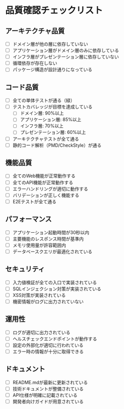 # 品質確認チェックリスト

## アーキテクチャ品質
- [ ] ドメイン層が他の層に依存していない
- [ ] アプリケーション層がドメイン層のみに依存している
- [ ] インフラ層がプレゼンテーション層に依存していない
- [ ] 循環依存が存在しない
- [ ] パッケージ構造が設計通りになっている

## コード品質
- [ ] 全ての単体テストが通る（緑）
- [ ] テストカバレッジが目標を達成している
  - [ ] ドメイン層: 90%以上
  - [ ] アプリケーション層: 85%以上
  - [ ] インフラ層: 70%以上
  - [ ] プレゼンテーション層: 60%以上
- [ ] アーキテクチャテストが全て通る
- [ ] 静的コード解析（PMD/CheckStyle）が通る

## 機能品質
- [ ] 全てのWeb機能が正常動作する
- [ ] 全てのAPI機能が正常動作する
- [ ] エラーハンドリングが適切に動作する
- [ ] バリデーションが正しく機能する
- [ ] E2Eテストが全て通る

## パフォーマンス
- [ ] アプリケーション起動時間が30秒以内
- [ ] 主要機能のレスポンス時間が基準内
- [ ] メモリ使用量が許容範囲内
- [ ] データベースクエリが最適化されている

## セキュリティ
- [ ] 入力値検証が全ての入口で実装されている
- [ ] SQLインジェクション対策が実装されている
- [ ] XSS対策が実装されている
- [ ] 機密情報がログに出力されていない

## 運用性
- [ ] ログが適切に出力されている
- [ ] ヘルスチェックエンドポイントが動作する
- [ ] 設定の外部化が適切に行われている
- [ ] エラー時の情報が十分に取得できる

## ドキュメント
- [ ] README.mdが最新に更新されている
- [ ] 技術ドキュメントが整備されている
- [ ] API仕様が明確に記載されている
- [ ] 開発者向けガイドが用意されている